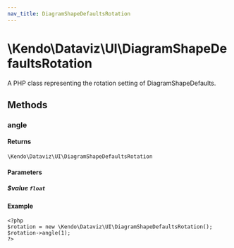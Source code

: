 ```yaml
---
nav_title: DiagramShapeDefaultsRotation
---
```


# \Kendo\Dataviz\UI\DiagramShapeDefaultsRotation

A PHP class representing the rotation setting of DiagramShapeDefaults.


## Methods

### angle


#### Returns
`\Kendo\Dataviz\UI\DiagramShapeDefaultsRotation`

#### Parameters

##### $value `float`



#### Example 
    <?php
    $rotation = new \Kendo\Dataviz\UI\DiagramShapeDefaultsRotation();
    $rotation->angle(1);
    ?>

